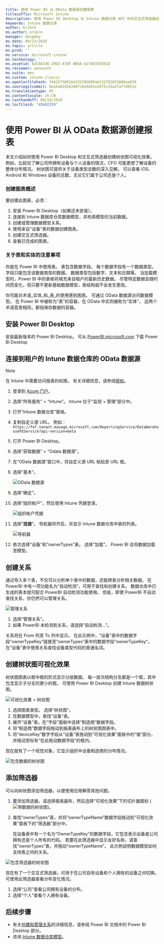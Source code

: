 ```yaml
---
title: 使用 Power BI 从 OData 数据源创建报表
titlesuffix: Microsoft Intune
description: 使用 Power BI Desktop 与 Intune 数据仓库 API 中的交互式筛选器创建树状图可视化效果。
keywords: Intune 数据仓库
author: Erikre
ms.author: erikre
manager: dougeby
ms.date: 09/13/2018
ms.topic: article
ms.prod: ''
ms.service: microsoft-intune
ms.technology: ''
ms.assetid: A2C8A336-29D3-47DF-BB4A-62748339391D
ms.reviewer: aanavath
ms.suite: ems
ms.custom: intune-classic
ms.openlocfilehash: f4425f508164332295899a6132782833889aa830
ms.sourcegitcommit: bea4a81d262607c6e9dd1e26f5cd1a2faf7d051b
ms.translationtype: HT
ms.contentlocale: zh-CN
ms.lasthandoff: 09/14/2018
ms.locfileid: "45602259"
---
```

# <a name="create-a-report-from-the-odata-feed-with-power-bi"></a>使用 Power BI 从 OData 数据源创建报表

本文介绍如何使用 Power BI Desktop 和交互式筛选器创建树状图可视化效果。 例如，比起仅了解公司所拥有设备与个人设备的情况，CFO 可能更想了解设备的整体分布情况。 树状图可提供关于设备类型总数的深入见解。 可以查看 iOS、Android 和 Windows 设备的总数，无论它们属于公司还是个人。

### <a name="overview-of-creating-the-chart"></a>创建图表概述

要创建此图表，必须：
1. 安装 Power BI Desktop（如果还未安装）。
2. 连接到 Intune 数据库仓库数据模型，并检索模型的当前数据。
3. 创建或管理数据模型关系。
4. 使用来自“设备”表的数据创建图表。
5. 创建交互式筛选器。
6. 查看已完成的图表。

### <a name="a-note-about-tables-and-entities"></a>关于表和实体的注意事项

你是在 Power BI 中使用表。 表包含数据字段。 每个数据字段有一个数据类型。 字段只能包含该数据类型的数据。 数据类型包括数字、文本和日期等。 当加载模型时，Power BI 中的表格将填充来自租户的最新历史数据。 尽管特定数据会随时间而变化，但只要不更新基础数据模型，表结构就不会发生更改。

你可能对术语_实体_和_表_的使用感到困惑。 可通过 OData 数据源访问数据模型。 在 Power BI 中被称为“表”的容器，在 OData 中实则被称为“实体”。 这两个术语意思相同，都指保存数据的容器。

## <a name="install-power-bi-desktop"></a>安装 Power BI Desktop

安装最新版本的 Power BI Desktop。 可从 [PowerBI.microsoft.com](https://powerbi.microsoft.com/desktop) 下载 Power BI Desktop

## <a name="connect-to-the-odata-feed-for-the-intune-data-warehouse-for-your-tenant"></a>连接到租户的 Intune 数据仓库的 OData 数据源

> [!Note]  
> 在 Intune 中需要访问报表的权限。 有关详细信息，请参阅[授权](reports-api-url.md)。

1. 登录到 [Azure 门户](https://portal.azure.com)。
2. 选择“所有服务” > “Intune”。 Intune 位于“监视 + 管理”部分中。
3. 打开“Intune 数据仓库”窗格。
4. 复制自定义源 URL。 例如：`https://fef.tenant.manage.microsoft.com/ReportingService/DataWarehouseFEService?api-version=beta`
5. 打开 Power BI Desktop。
6. 选择“获取数据” > “Odata 数据源”。
7. 在“OData 数据源”窗口中，将自定义源 URL 粘贴至 URL 框。
8. 选择“基本”。

    ![OData 数据源](media/reports-create-01-odatafeed.png)

9. 选择“确定”。
10. 选择“组织帐户”，然后使用 Intune 凭据登录。

    ![组织帐户凭据](media/reports-create-02-org-account.png)

11. 选择“**连接**”。 导航器将开启，并显示 Intune 数据仓库中表的列表。

    ![导航器](media/reports-create-02-loadentities.png)

12. 依次选择“设备”和“ownerTypes”表。  选择“加载”。 Power BI 会将数据加载至模型。

## <a name="create-a-relationship"></a>创建关系

通过导入多个表，不仅可以分析单个表中的数据，还能跨表分析相关数据。  在 PowerBI 中有一项功能名为“自动检测”，可用于查找和创建关系。 数据仓库中已生成的表本就可配合 PowerBI 自动检测功能使用。 但是，即使 PowerBI 不自动查找关系，你仍然可以管理关系。

![管理关系](media/reports-create-03-managerelationships.png)

1. 选择“管理关系”。
2. 如果 PowerBI 未检测到关系，请选择“自动检测...”。

关系将在 From 列至 To 列中显示。 在此示例中，“设备”表中的数据字段“ownerTypeKey”链接至“ownerTypes”表中的数据字段“ownerTypeKey”。 在“设备”表中使用关系查找设备类型代码的普通名词。

## <a name="create-a-treemap-visualization"></a>创建树状图可视化效果

树状图图表以框中框的形式显示分层数据。 每一层次结构分支都是一个框，其中包含显示子分支的更小的框。 可使用 Power BI Desktop 创建 Intune 数据树状图。

![可视化效果 > 树状图](media/reports-create-03-treemap.png)

1. 选择图表类型。 选择“树状图”。
2. 在数据模型中，查找“设备”表。
3. 展开“设备”表，在“字段”面板中选择“制造商”数据字段。
4. 将“制造商”数据字段拖动到报表画布上的树状图图表中。
5. 将“deviceKey”数字字段从“设备”表拖动到“可视化效果”面板中的“值”部分，并拖动至标有“在此拖动数据字段”的框内。  

现在就有了一个视觉对象，它显示组织中设备制造商的分布情况。

![包含数据的树状图](media/reports-create-06-treemapwdata.png)

## <a name="add-a-filter"></a>添加筛选器

可以向树状图添加筛选器，以便使用应用解答其他问题。


1. 要添加筛选器，请选择报表画布，然后选择“可视化效果”下的切片器图标 (![带数据的树状图](media/reports-create-slicer.png))。
2. 查找“ownerTypes”表，并将“ownerTypeName”数据字段拖动到“可视化效果”面板下的“筛选器”部分中。  

   在设备表中有一个名为“OwnerTypeKey”的数据字段，它包含表示设备是公司拥有还是个人所有的代码。 若要在此筛选器中显示友好名称，请查找“ownerTypes”表，并拖动“ownerTypeName”。 此示例说明数据模型如何支持表之间的关系。

![包含筛选器的树状图](media/reports-create-08_ownertype.png)

现在有了一个交互式筛选器，可用于在公司自有设备和个人拥有的设备之间切换。 可使用此筛选器查看分布变化情况。

1. 选择“公司”查看公司拥有设备的分布。
2. 选择“个人”查看个人拥有设备。

## <a name="next-steps"></a>后续步骤

 - 有关[创建和管理关系](https://powerbi.microsoft.com/documentation/powerbi-desktop-create-and-manage-relationships/)的详细信息，请参阅 Power BI 文档中的 Power BI Desktop 部分。
 - 咨询 [Intune 数据仓库模型](https://docs.microsoft.com/intune/reports-ref-data-model)。
